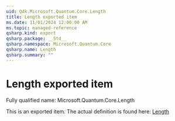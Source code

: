 ```yaml
---
uid: Qdk.Microsoft.Quantum.Core.Length
title: Length exported item
ms.date: 11/01/2024 12:00:00 AM
ms.topic: managed-reference
qsharp.kind: export
qsharp.package: __Std__
qsharp.namespace: Microsoft.Quantum.Core
qsharp.name: Length
qsharp.summary: ""
---
```


# Length exported item

Fully qualified name: Microsoft.Quantum.Core.Length

This is an exported item. The actual definition is found here: [Length](xref:Std.Core.Length)
